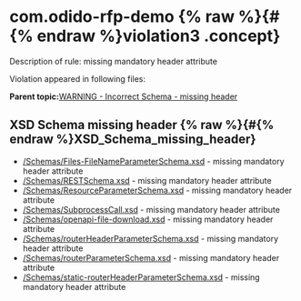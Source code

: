 # com.odido-rfp-demo {% raw %}{#{% endraw %}violation3 .concept}

Description of rule: missing mandatory header attribute

Violation appeared in following files:

**Parent topic:**[WARNING - Incorrect Schema - missing header](../../../qa/rules/WARNING_-_Incorrect_Schema_-_missing_header.md)

## XSD Schema missing header {% raw %}{#{% endraw %}XSD_Schema_missing_header}

-   [/Schemas/Files-FileNameParameterSchema.xsd](../../../projects/com.odido-rfp-demo/Schemas/Files-FileNameParameterSchema.xsd.md) - missing mandatory header attribute
-   [/Schemas/RESTSchema.xsd](../../../projects/com.odido-rfp-demo/Schemas/RESTSchema.xsd.md) - missing mandatory header attribute
-   [/Schemas/ResourceParameterSchema.xsd](../../../projects/com.odido-rfp-demo/Schemas/ResourceParameterSchema.xsd.md) - missing mandatory header attribute
-   [/Schemas/SubprocessCall.xsd](../../../projects/com.odido-rfp-demo/Schemas/SubprocessCall.xsd.md) - missing mandatory header attribute
-   [/Schemas/openapi-file-download.xsd](../../../projects/com.odido-rfp-demo/Schemas/openapi-file-download.xsd.md) - missing mandatory header attribute
-   [/Schemas/routerHeaderParameterSchema.xsd](../../../projects/com.odido-rfp-demo/Schemas/routerHeaderParameterSchema.xsd.md) - missing mandatory header attribute
-   [/Schemas/routerParameterSchema.xsd](../../../projects/com.odido-rfp-demo/Schemas/routerParameterSchema.xsd.md) - missing mandatory header attribute
-   [/Schemas/static-routerHeaderParameterSchema.xsd](../../../projects/com.odido-rfp-demo/Schemas/static-routerHeaderParameterSchema.xsd.md) - missing mandatory header attribute

